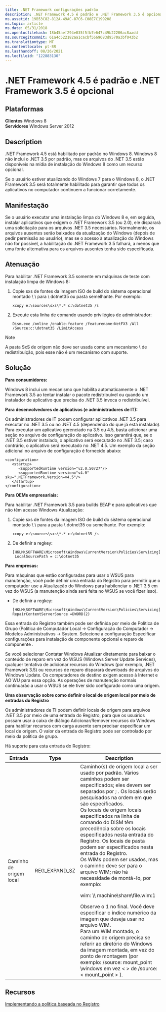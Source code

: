 ```yaml
---
title: .NET Framework configurações padrão
description: .NET Framework 4.5 é padrão e .NET Framework 3.5 é opcional
ms.assetid: 19B53C82-812A-49AC-87C6-C08E7C199208
ms.topic: article
ms.date: 05/31/2018
ms.openlocfilehash: 18b45aef294e035f5fb7e647c49b22206ac8aadd
ms.sourcegitcommit: 61a4c522182aa1cacbf5669683d9570a3bf043b2
ms.translationtype: MT
ms.contentlocale: pt-BR
ms.lasthandoff: 08/26/2021
ms.locfileid: "122883130"
---
```

# <a name="net-framework-45-is-default-and-net-framework-35-is-optional"></a>.NET Framework 4.5 é padrão e .NET Framework 3.5 é opcional

## <a name="platforms"></a>Plataformas

**Clientes** Windows 8     
**Servidores** Windows Server 2012     

## <a name="description"></a>Description

.NET Framework 4.5 está habilitado por padrão no Windows 8. Windows 8 não inclui o .NET 3.5 por padrão, mas os arquivos do .NET 3.5 estão disponíveis na mídia de instalação do Windows 8 como um recurso opcional.

Se o usuário estiver atualizando do Windows 7 para o Windows 8, o .NET Framework 3.5 será totalmente habilitado para garantir que todos os aplicativos no computador continuem a funcionar corretamente.

## <a name="manifestation"></a>Manifestação

Se o usuário executar uma instalação limpa do Windows 8 e, em seguida, instalar aplicativos que exigem o .NET Framework 3.5 (ou 2.0), ele disparará uma solicitação para os arquivos .NET 3.5 necessários. Normalmente, os arquivos ausentes serão baixados da atualização do Windows (depois de pedir permissão ao usuário), mas se o acesso à atualização do Windows não for possível, a habilitação do .NET Framework 3.5 falhará, a menos que uma fonte alternativa para os arquivos ausentes tenha sido especificada.

## <a name="mitigation"></a>Atenuação

Para habilitar .NET Framework 3.5 somente em máquinas de teste com instalação limpa de Windows 8:

1.  Copie sxs de fontes da imagem ISO de build do sistema operacional montado \\ \\ para \\ dotnet35 ou pasta semelhante. Por exemplo:
    ```
    xcopy e:\sources\sxs\*.* c:\dotnet35 /s
    ```



2.  Execute esta linha de comando usando privilégios de administrador:
    ```
    Dism.exe /online /enable-feature /featurename:NetFX3 /All /Source:c:\dotnet35 /LimitAccess

    ```



> [!Note]  
> A pasta SxS de origem não deve ser usada como um mecanismo \\ de redistribuição, pois esse não é um mecanismo com suporte.



## <a name="solution"></a>Solução

**Para consumidores:**

Windows 8 inclui um mecanismo que habilita automaticamente o .NET Framework 3.5 ao tentar instalar o pacote redistribuível ou quando um instalador de aplicativo que precisa do .NET 3.5 invoca o redistribuível.

**Para desenvolvedores de aplicativos (e administradores de IT):**

Os administradores de IT podem configurar aplicativos .NET 3.5 para executar no .NET 3.5 ou no .NET 4.5 (dependendo do que já está instalado). Para executar um aplicativo gerenciado na 3.5 ou 4.5, basta adicionar uma seção no arquivo de configuração do aplicativo. Isso garantirá que, se o .NET 3.5 estiver instalado, o aplicativo será executado no .NET 3.5; caso contrário, o aplicativo será executado no .NET 4.5. Um exemplo da seção adicional no arquivo de configuração é fornecido abaixo:


```
<configuration>
   <startup>
      <supportedRuntime version="v2.0.50727"/>
      <supportedRuntime version="v4.0" sku=".NETFramework,Version=v4.5"/>
   </startup>
</configuration>
```



**Para OEMs empresariais:**

Para habilitar .NET Framework 3.5 para builds EEAP e para aplicativos que não têm acesso Windows Atualização:

1.  Copie sxs de fontes da imagem ISO de build do sistema operacional montado \\ \\ para a pasta \\ dotnet35 ou semelhante. Por exemplo:
    ```
    xcopy e:\sources\sxs\*.* c:\dotnet35 /s
    ```



2.  De definir a regkey:
    ```
    [HKLM\SOFTWARE\Microsoft\Windows\CurrentVersion\Policies\Servicing]
     LocalSourcePath = c:\dotnet35
    ```



**Para empresas:**

Para máquinas que estão configuradas para usar o WSUS para manutenção, você pode definir uma entrada do Registro para permitir que o computador use a Atualização do Windows para habilenciar o .NET 3.5 em vez do WSUS (a manutenção ainda será feita no WSUS se você fizer isso).

-   De definir a regkey:
    ```
    [HKLM\SOFTWARE\Microsoft\Windows\CurrentVersion\Policies\Servicing]  RepairContentServerSource =DWORD(2)
    ```



Essa entrada do Registro também pode ser definida por meio de Política de Grupo (Política de Computador Local -> Configuração do Computador -> Modelos Administrativos -> System. Selecione a configuração Especificar configurações para instalação de componente opcional e reparo de componente .

Se você selecionar Contatar Windows Atualizar diretamente para baixar o conteúdo de reparo em vez do WSUS (Windows Server Update Services), qualquer tentativa de adicionar recursos do Windows (por exemplo, .NET Framework 3.5) ou recursos de reparo disparará downloads de arquivos do Windows Update. Os computadores de destino exigem acesso à Internet e AO WU para essa opção. As operações de manutenção normais continuarão a usar o WSUS se ele tiver sido configurado como uma origem.

**Uma observação sobre como definir o local de origem local por meio de entradas do Registro**

Os administradores de TI podem definir locais de origem para arquivos .NET 3.5 por meio de uma entrada do Registro, para que os usuários possam usar a caixa de diálogo Adicionar/Remover recursos do Windows para habilitar recursos com carga ausente sem precisar especificar um local de origem. O valor da entrada do Registro pode ser controlado por meio da política de grupo.

Há suporte para esta entrada do Registro:



<table>
<thead>
<tr class="header">
<th>Entrada</th>
<th>Type</th>
<th>Description</th>
</tr>
</thead>
<tbody>
<tr class="odd">
<td>Caminho de origem local</td>
<td>REG_EXPAND_SZ</td>
<td>Caminho(s) de origem local a ser usado por padrão. Vários caminhos podem ser especificados; eles devem ser separados por ; . Os locais serão pesquisados na ordem em que são especificados. <br/> Os locais de origem locais especificados na linha de comando do DISM têm precedência sobre os locais especificados nesta entrada do Registro. Os locais de pasta podem ser especificados nesta entrada do Registro. <br/> Os WIMs podem ser usados, mas o caminho deve ser para o arquivo WIM; não há necessidade de montá-lo, por exemplo: <br/> <dl> wim: \\ machine\share\file.wim:1<br />
</dl> Observe o 1 no final. Você deve especificar o índice numérico da imagem que deseja usar no arquivo WIM. <br/> Para um WIM montado, o caminho de origem precisa se referir ao diretório do Windows da imagem montada, em vez do ponto de montagem (por exemplo: /source: mount_point \windows em vez &lt; &gt; de /source: &lt; mount_point &gt; ). <br/></td>
</tr>
</tbody>
</table>





## <a name="resources"></a>Recursos

<dl>

[Implementando a política baseada no Registro](/previous-versions/windows/desktop/Policy/implementing-registry-based-policy)  
</dl>
